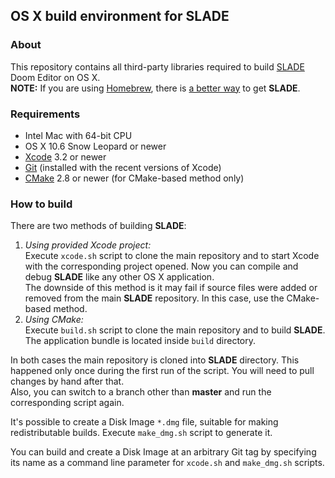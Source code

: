 ## OS X build environment for SLADE

### About
This repository contains all third-party libraries required to build [SLADE](http://slade.mancubus.net/) Doom Editor on OS X.  
**NOTE:** If you are using [Homebrew](http://brew.sh/), there is [a better way](https://github.com/alexey-lysiuk/homebrew-slade/blob/master/README.md) to get **SLADE**.

### Requirements
* Intel Mac with 64-bit CPU
* OS X 10.6 Snow Leopard or newer
* [Xcode](https://developer.apple.com/xcode/) 3.2 or newer
* [Git](https://git-scm.com/) (installed with the recent versions of Xcode)
* [CMake](https://www.cmake.org/) 2.8 or newer (for CMake-based method only)

### How to build
There are two methods of building **SLADE**:

1. _Using provided Xcode project:_  
Execute `xcode.sh` script to clone the main repository and to start Xcode with the corresponding project opened. Now you can compile and debug **SLADE** like any other OS X application.  
The downside of this method is it may fail if source files were added or removed from the main **SLADE** repository. In this case, use the CMake-based method.
2. _Using CMake:_  
Execute `build.sh` script to clone the main repository and to build **SLADE**. The application bundle is located inside `build` directory.

In both cases the main repository is cloned into **SLADE** directory. This happened only once during the first run of the script. You will need to pull changes by hand after that.  
Also, you can switch to a branch other than **master** and run the corresponding script again.

It's possible to create a Disk Image `*.dmg` file, suitable for making redistributable builds. Execute `make_dmg.sh` script to generate it.

You can build and create a Disk Image at an arbitrary Git tag by specifying its name as a command line parameter for `xcode.sh` and `make_dmg.sh` scripts.
